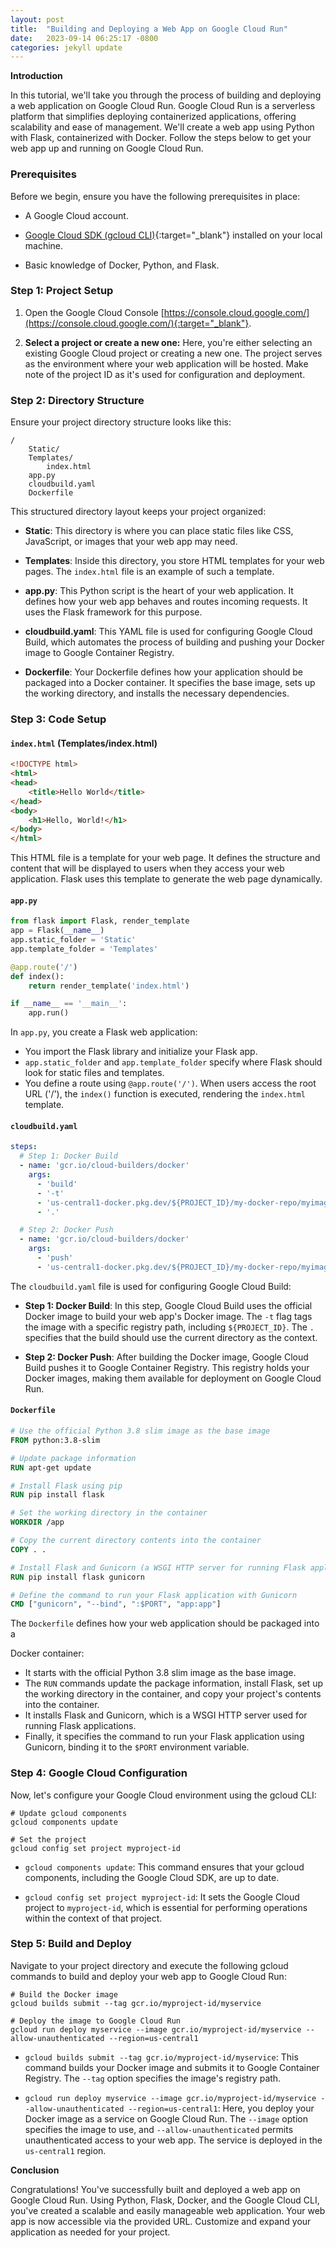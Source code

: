 ```yaml
---
layout: post
title:  "Building and Deploying a Web App on Google Cloud Run"
date:   2023-09-14 06:25:17 -0800
categories: jekyll update
---
```


**Introduction**

In this tutorial, we'll take you through the process of building and deploying a web application on Google Cloud Run. Google Cloud Run is a serverless platform that simplifies deploying containerized applications, offering scalability and ease of management. We'll create a web app using Python with Flask, containerized with Docker. Follow the steps below to get your web app up and running on Google Cloud Run.

### Prerequisites

Before we begin, ensure you have the following prerequisites in place:

- A Google Cloud account.
- [Google Cloud SDK (gcloud CLI)](https://cloud.google.com/sdk/docs/install){:target="_blank"} installed on your local machine.

- Basic knowledge of Docker, Python, and Flask.

### Step 1: Project Setup

1. Open the Google Cloud Console [https://console.cloud.google.com/](https://console.cloud.google.com/){:target="_blank"}.

2. **Select a project or create a new one:** Here, you're either selecting an existing Google Cloud project or creating a new one. The project serves as the environment where your web application will be hosted. Make note of the project ID as it's used for configuration and deployment.

### Step 2: Directory Structure

Ensure your project directory structure looks like this:

```
/
    Static/
    Templates/
        index.html
    app.py
    cloudbuild.yaml
    Dockerfile
```

This structured directory layout keeps your project organized:

- **Static**: This directory is where you can place static files like CSS, JavaScript, or images that your web app may need.

- **Templates**: Inside this directory, you store HTML templates for your web pages. The `index.html` file is an example of such a template.

- **app.py**: This Python script is the heart of your web application. It defines how your web app behaves and routes incoming requests. It uses the Flask framework for this purpose.

- **cloudbuild.yaml**: This YAML file is used for configuring Google Cloud Build, which automates the process of building and pushing your Docker image to Google Container Registry.

- **Dockerfile**: Your Dockerfile defines how your application should be packaged into a Docker container. It specifies the base image, sets up the working directory, and installs the necessary dependencies.

### Step 3: Code Setup

#### `index.html` (Templates/index.html)

```html
<!DOCTYPE html>
<html>
<head>
    <title>Hello World</title>
</head>
<body>
    <h1>Hello, World!</h1>
</body>
</html>
```

This HTML file is a template for your web page. It defines the structure and content that will be displayed to users when they access your web application. Flask uses this template to generate the web page dynamically.

#### `app.py`

```python
from flask import Flask, render_template
app = Flask(__name__)
app.static_folder = 'Static'  
app.template_folder = 'Templates'

@app.route('/')
def index():
    return render_template('index.html')

if __name__ == '__main__':
    app.run()
```

In `app.py`, you create a Flask web application:

- You import the Flask library and initialize your Flask app.
- `app.static_folder` and `app.template_folder` specify where Flask should look for static files and templates.
- You define a route using `@app.route('/')`. When users access the root URL ('/'), the `index()` function is executed, rendering the `index.html` template.

#### `cloudbuild.yaml`

```yaml
steps:
  # Step 1: Docker Build
  - name: 'gcr.io/cloud-builders/docker'
    args:
      - 'build'
      - '-t'
      - 'us-central1-docker.pkg.dev/${PROJECT_ID}/my-docker-repo/myimage'
      - '.'

  # Step 2: Docker Push
  - name: 'gcr.io/cloud-builders/docker'
    args:
      - 'push'
      - 'us-central1-docker.pkg.dev/${PROJECT_ID}/my-docker-repo/myimage'
```

The `cloudbuild.yaml` file is used for configuring Google Cloud Build:

- **Step 1: Docker Build**: In this step, Google Cloud Build uses the official Docker image to build your web app's Docker image. The `-t` flag tags the image with a specific registry path, including `${PROJECT_ID}`. The `.` specifies that the build should use the current directory as the context.

- **Step 2: Docker Push**: After building the Docker image, Google Cloud Build pushes it to Google Container Registry. This registry holds your Docker images, making them available for deployment on Google Cloud Run.

#### `Dockerfile`

```Dockerfile
# Use the official Python 3.8 slim image as the base image
FROM python:3.8-slim

# Update package information
RUN apt-get update

# Install Flask using pip
RUN pip install flask

# Set the working directory in the container
WORKDIR /app

# Copy the current directory contents into the container
COPY . .

# Install Flask and Gunicorn (a WSGI HTTP server for running Flask applications)
RUN pip install flask gunicorn

# Define the command to run your Flask application with Gunicorn
CMD ["gunicorn", "--bind", ":$PORT", "app:app"]
```

The `Dockerfile` defines how your web application should be packaged into a

 Docker container:

- It starts with the official Python 3.8 slim image as the base image.
- The `RUN` commands update the package information, install Flask, set up the working directory in the container, and copy your project's contents into the container.
- It installs Flask and Gunicorn, which is a WSGI HTTP server used for running Flask applications.
- Finally, it specifies the command to run your Flask application using Gunicorn, binding it to the `$PORT` environment variable.

### Step 4: Google Cloud Configuration

Now, let's configure your Google Cloud environment using the gcloud CLI:

```shell
# Update gcloud components
gcloud components update

# Set the project
gcloud config set project myproject-id
```

- `gcloud components update`: This command ensures that your gcloud components, including the Google Cloud SDK, are up to date.

- `gcloud config set project myproject-id`: It sets the Google Cloud project to `myproject-id`, which is essential for performing operations within the context of that project.

### Step 5: Build and Deploy

Navigate to your project directory and execute the following gcloud commands to build and deploy your web app to Google Cloud Run:

```shell
# Build the Docker image
gcloud builds submit --tag gcr.io/myproject-id/myservice

# Deploy the image to Google Cloud Run
gcloud run deploy myservice --image gcr.io/myproject-id/myservice --allow-unauthenticated --region=us-central1
```

- `gcloud builds submit --tag gcr.io/myproject-id/myservice`: This command builds your Docker image and submits it to Google Container Registry. The `--tag` option specifies the image's registry path.

- `gcloud run deploy myservice --image gcr.io/myproject-id/myservice --allow-unauthenticated --region=us-central1`: Here, you deploy your Docker image as a service on Google Cloud Run. The `--image` option specifies the image to use, and `--allow-unauthenticated` permits unauthenticated access to your web app. The service is deployed in the `us-central1` region.

**Conclusion**

Congratulations! You've successfully built and deployed a web app on Google Cloud Run. Using Python, Flask, Docker, and the Google Cloud CLI, you've created a scalable and easily manageable web application. Your web app is now accessible via the provided URL. Customize and expand your application as needed for your project.
